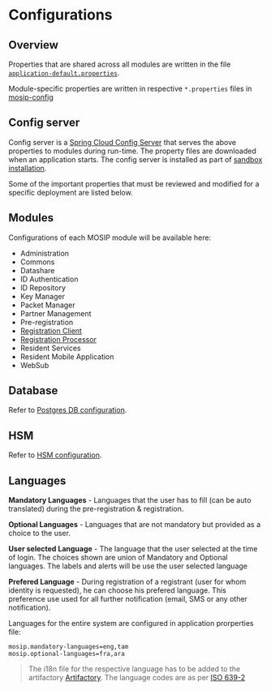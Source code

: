 # Configurations

## Overview

Properties that are shared across all modules are written in the file [`application-default.properties`](https://github.com/mosip/mosip-config/blob/release-1.2.0/application-default.properties).

Module-specific properties are written in respective `*.properties` files in [mosip-config](https://github.com/mosip/mosip-config/blob/release-1.2.0)

## Config server

Config server is a [Spring Cloud Config Server](https://cloud.spring.io/spring-cloud-config/multi/multi\_\_spring\_cloud\_config\_server.html) that serves the above properties to modules during run-time. The property files are downloaded when an application starts. The config server is installed as part of [sandbox installation](sandbox-deployment.md).

Some of the important properties that must be reviewed and modified for a specific deployment are listed below.

## Modules

Configurations of each MOSIP module will be available here:

* Administration
* Commons
* Datashare
* ID Authentication
* ID Repository
* Key Manager
* Packet Manager
* Partner Management
* Pre-registration
* [Registration Client](registration-client.md#configurations)
* [Registration Processor](registration-processor.md#configurations)
* Resident Services
* Resident Mobile Application
* WebSub

## Database

Refer to [Postgres DB configuration](postgres-db.md#configurations).

## HSM

Refer to [HSM configuration](hsm.md#configuration).

## Languages

**Mandatory Languages** - Languages that the user has to fill (can be auto translated) during the pre-registration & registration.

**Optional Languages** - Languages that are not mandatory but provided as a choice to the user. 

**User selected Language** - The language that the user selected at the time of login. The choices shown are union of Mandatory and Optional languages. The labels and alerts will be use the user selected language

**Prefered Language** - During registration of a registrant (user for whom identity is requested), he can choose his prefered language. This preference use used for all further notification (email, SMS or any other notification). 

Languages for the entire system are configured in application prorperties file:

```
mosip.mandatory-languages=eng,tam
mosip.optional-languages=fra,ara
```
> The i18n file for the respective language has to be added to the artifactory [Artifactory](https://github.com/mosip/artifactory-ref-impl). 
> The language codes are as per [ISO 639-2](https://www.loc.gov/standards/iso639-2/php/code_list.php)

